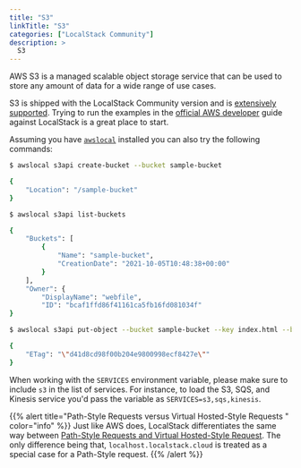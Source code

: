 ```yaml
---
title: "S3"
linkTitle: "S3"
categories: ["LocalStack Community"]
description: >
  S3
---
```


AWS S3 is a managed scalable object storage service that can be used to store any amount of data for a wide range of use cases. 

S3 is shipped with the LocalStack Community version and is [extensively supported](../feature-coverage/). Trying to run the examples in the [official AWS developer](https://docs.aws.amazon.com/s3/index.html) guide against LocalStack is a great place to start.

Assuming you have [`awslocal`](../../integrations/aws-cli/) installed you can also try the following commands:

```bash
$ awslocal s3api create-bucket --bucket sample-bucket

{
    "Location": "/sample-bucket"
}

$ awslocal s3api list-buckets

{
    "Buckets": [
        {
            "Name": "sample-bucket",
            "CreationDate": "2021-10-05T10:48:38+00:00"
        }
    ],
    "Owner": {
        "DisplayName": "webfile",
        "ID": "bcaf1ffd86f41161ca5fb16fd081034f"
}

$ awslocal s3api put-object --bucket sample-bucket --key index.html --body index.html

{
    "ETag": "\"d41d8cd98f00b204e9800998ecf8427e\""
}
```

 When working with the `SERVICES` environment variable, please make sure to include `s3` in the list of services.
For instance, to load the S3, SQS, and Kinesis service you'd pass the variable as `SERVICES=s3,sqs,kinesis`.

{{% alert title="Path-Style Requests versus Virtual Hosted-Style Requests " color="info" %}}
Just like AWS does, LocalStack differentiates the same way between [Path-Style Requests and Virtual Hosted-Style Request](https://docs.aws.amazon.com/AmazonS3/latest/userguide/VirtualHosting.html). The only difference being that, `localhost.localstack.cloud` is treated as a special case for a Path-Style request. 
{{% /alert %}}
